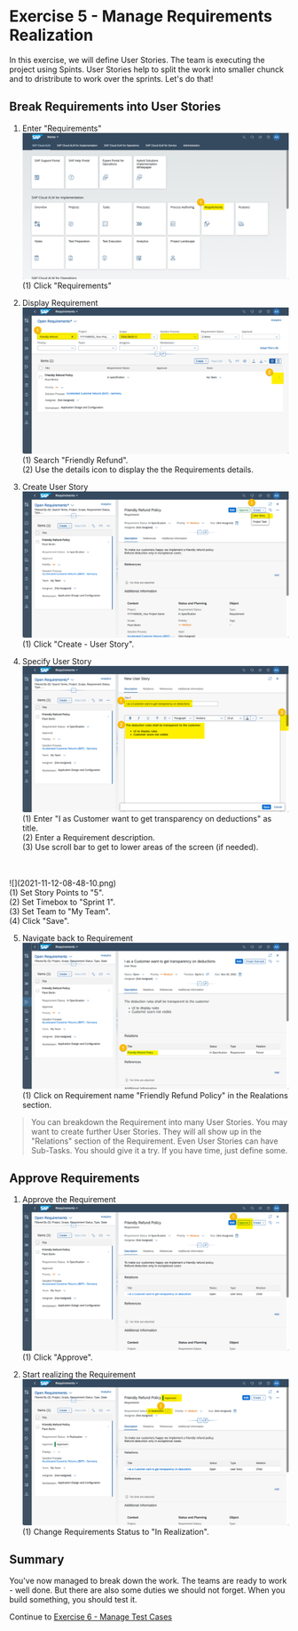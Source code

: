 # Exercise 5 - Manage Requirements Realization

In this exercise, we will define User Stories. The team is executing the project using Spints. User Stories help to split the work into smaller chunck and to dristribute to work over the sprints. Let's do that!

## Break Requirements into User Stories

1. Enter "Requirements"
<br> ![](2021-11-12-08-02-20.png)
<br> (1) Click "Requirements"

2.	Display Requirement
<br> ![](2021-11-12-08-15-34.png)
<br> (1) Search "Friendly Refund".
<br> (2) Use the details icon to display the the Requirements details.

3. Create User Story
<br> ![](2021-11-12-08-18-01.png)
<br> (1) Click "Create - User Story".

4. Specify User Story
<br> ![](2021-11-12-08-22-15.png)
<br> (1) Enter "I as Customer want to get transparency on deductions" as title.
<br> (2) Enter a Requirement description.
<br> (3) Use scroll bar to get to lower areas of the screen (if needed).
<br>
<br> ![](2021-11-12-08-48-10.png)
<br> (1) Set Story Points to "5".
<br> (2) Set Timebox to "Sprint 1".
<br> (3) Set Team to "My Team".
<br> (4) Click "Save".

5. Navigate back to Requirement
<br> ![](2021-11-12-08-50-47.png)
<br> (1) Click on Requirement name "Friendly Refund Policy" in the Realations section.

> You can breakdown the Requirement into many User Stories. You may want to create further User Stories. They will all show up in the "Relations" section of the Requirement.
> Even User Stories can have Sub-Tasks. You should give it a try. If you have time, just define some.

## Approve Requirements

1. Approve the Requirement
<br> ![](2021-11-12-09-29-57.png)
<br> (1) Click "Approve".

2. Start realizing the Requirement
<br> ![](2021-11-12-09-32-29.png)
<br> (1) Change Requirements Status to "In Realization".

## Summary

You've now managed to break down the work. The teams are ready to work  - well done. But there are also some duties we should not forget. When you build something, you should test it.

Continue to [Exercise 6 - Manage Test Cases](../ex6/README.md)
